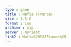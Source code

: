 ```yaml
---
type : game
title : Mafia (France)
size : 3.5 G
format : iso
archive : zip
server : myrient
link2 : Mafia%20%28France%29
---
```

